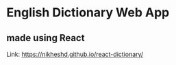 # English Dictionary Web App
## made using React

Link: https://nikheshd.github.io/react-dictionary/
<!-- npm run deploy -->